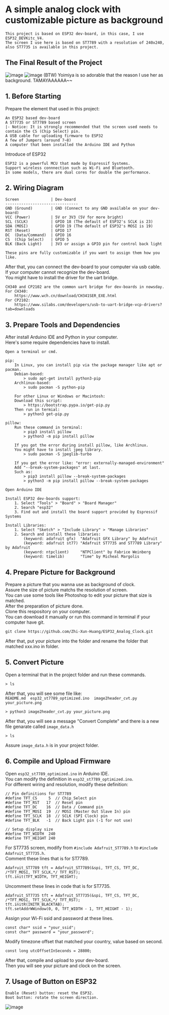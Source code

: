 # A simple analog clock with customizable picture as background
```
This project is based on ESP32 dev-board, in this case, I use ESP32_DEVKitc_V4.
The screen I use here is based on ST7789 with a resolution of 240x240, also ST7735 is available in this project.
```
## The Final Result of the Project
![image](sample1.jpg)
![image](sample2.jpg)
(BTW) Yoimiya is so adorable that the reason I use her as background. TAMAYAAAAAA~~

## 1. Before Starting
Prepare the element that used in this project:
```
An ESP32 based dev-board
A ST7735 or ST7789 based screen
|- Notice: It is strongly recommended that the screen used needs to contain the CS (Chip Select) pin.
A USB cable for uploading firmware to ESP32
A few of Jumpers (around 7~8)
A computer that been installed the Arduino IDE and Python
```
Introduce of ESP32
```
ESP32 is a powerful MCU that made by Espressif Systems.
Support wireless connnection such as Wi-Fi and Bluetooth.
In some models, there are dual cores for double the performance.
```
## 2. Wiring Diagram
```
Screen              | Dev-board
--------------------------------
GND (Ground)        | GND (Connect to any GND available on your dev-board)
VCC (Power)         | 5V or 3V3 (5V for more bright)
SCL (SCLK)          | GPIO 18 (The default of ESP32's SCLK is 23)
SDA (MOSI)          | GPIO 19 (The default of ESP32's MOSI is 19)
RST (Reset)         | GPIO 17
DC  (Data/Command)  | GPIO 16
CS  (Chip Select)   | GPIO 5
BLK (Back Light)    | 3V3 or assign a GPIO pin for control back light 

These pins are fully customizable if you want to assign them how you like.
```
After that, you can connect the dev-board to your computer via usb cable. <br />
If your computer cannot recognize the dev-board. <br />
You might have to install the driver for the uart bridge.
```
CH340 and CP2102 are the common uart bridge for dev-boards in nowsday.
For CH340:
    https://www.wch.cn/download/CH341SER_EXE.html
For CP2102:
    https://www.silabs.com/developers/usb-to-uart-bridge-vcp-drivers?tab=downloads
```
## 3. Prepare Tools and Dependencies
After install Arduino IDE and Python in your computer. <br />
Here's some require dependencies have to install. <br />
```
Open a terminal or cmd.

pip: 
    In Linux, you can install pip via the package manager like apt or pacman.
    Debian-based:
        > sudo apt-get install python3-pip
    Archlinux-based:
        > sudo pacman -S python-pip
    
    For other Linux or Windows or Macintosh:
    Download this script:
        > https://bootstrap.pypa.io/get-pip.py
    Then run in termial:
        > python3 get-pip.py

pillow:
    Run these command in terminal:
        > pip3 install pillow
        > python3 -m pip install pillow
    
    If you got the error during install pillow, like Archlinux.
    You might have to install jpeg library.
        > sudo pacman -S jpeglib-turbo
    
    If you get the error like: "error: externally-managed-environment"
    Add "--break-system-packages" at last.
    Such as:
        > pip3 install pillow --break-system-packages
        > python3 -m pip install pillow --break-system-packages
```
```
Open Arduino IDE

Install ESP32 dev-boards support:
    1. Select "Tools" > "Board" > "Board Manager"
    2. Search "esp32"
    3. Find out and install the board support provided by Espressif Systems

Install Libraries:
    1. Select "Sketch" > "Include Library" > "Manage Libraries"
    2. Search and install these libraries:
        (keyword: adafruit gfx)  "Adafruit GFX Library" by Adafruit
        (keyword: adafruit st77) "Adafruit ST7735 and ST7789 Library" by Adafruit
        (keyword: ntpclient)     "NTPClient" by Fabrice Weinberg
        (keyword: timelib)       "Time" by Micheal Margolis
```
## 4. Prepare Picture for Background
Prepare a picture that you wanna use as background of clock. <br />
Assure the size of picture matchs the resolution of screen. <br />
You can use some tools like Photoshop to edit your picture that size is matched. <br />
After the preparation of picture done. <br />
Clone this respository on your computer. <br />
You can download it manually or run this command in terminal if your computer have git.
```
git clone https://github.com/Zhi-Xun-Huang/ESP32_Analog_Clock.git
```
After that, put your picture into the folder and rename the folder that matched xxx.ino in folder.
## 5. Convert Picture
Open a terminal that in the project folder and run these commands.
```
> ls
```
After that, you will see some file like: <br />
```README.md  esp32_st7789_optimized.ino  image2header_cvt.py your_picture.png```
```
> python3 image2header_cvt.py your_picture.png
```
After that, you will see a message "Convert Complete" and there is a new file genarate called ```image_data.h```
```
> ls
```
Assure ```image_data.h``` is in your project folder.
## 6. Compile and Upload Firmware
Open ```esp32_st7789_optimized.ino``` in Arduino IDE. <br />
You can modify the definition in ```esp32_st7789_optimized.ino```. <br />
For different wiring and resolution, modify these definition:
```
// Pin definitions for ST7789
#define TFT_CS     5  // Chip_Select pin
#define TFT_RST   17  // Reset pin
#define TFT_DC    16  // Data / Command pin
#define TFT_MOSI  19  // MOSI (Master Out Slave In) pin
#define TFT_SCLK  18  // SCLK (SPI Clock) pin
#define TFT_BLK   -1  // Back Light pin (-1 for not use)

// Setup display size
#define TFT_WIDTH  240
#define TFT_HEIGHT 240
```
For ST7735 screen, modify from ```#include Adafruit_ST7789.h``` to ```#include Adafruit_ST7735.h```. <br />
Comment these lines that is for ST7789.
```
Adafruit_ST7789 tft = Adafruit_ST7789(&spi, TFT_CS, TFT_DC, /*TFT_MOSI, TFT_SCLK,*/ TFT_RST);
tft.init(TFT_WIDTH, TFT_HEIGHT);
```
Uncomment these lines in code that is for ST7735.
```
Adafruit_ST7735 tft = Adafruit_ST7735(&spi, TFT_CS, TFT_DC, /*TFT_MOSI, TFT_SCLK,*/ TFT_RST);
tft.initR(INITR_BLACKTAB);
tft.setAddrWWindow(0, 0, TFT_WIDTH - 1, TFT_HEIGHT - 1);
```
Assign your Wi-Fi ssid and password at these lines.
```
const char* ssid = "your_ssid";
const char* password = "your_password";
```
Modify timezone offset that matched your country, value based on second.
```
const long utcOffsetInSeconds = 28800; 
```
After that, compile and upload to your dev-board. <br />
Then you will see your picture and clock on the screen. <br />
## 7. Usage of Button on ESP32
```
Enable (Reset) button: reset the ESP32.
Boot button: rotate the screen direction.
```
![image](sample3.gif)